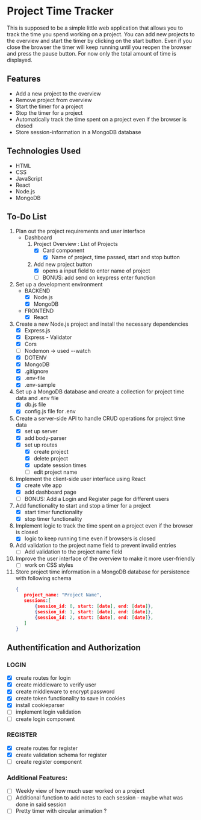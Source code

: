 # Project Time Tracker

This is supposed to be a simple little web application that allows you to track the time you spend working on a project.
You can add new projects to the overview and start the timer by clicking on the start button. Even if you close the browser the timer will keep running until you reopen the browser and press the pause button.
For now only the total amount of time is displayed.

## Features

- Add a new project to the overview
- Remove project from overview
- Start the timer for a project
- Stop the timer for a project
- Automatically track the time spent on a project even if the browser is closed
- Store session-information in a MongoDB database

## Technologies Used

- HTML
- CSS
- JavaScript
- React
- Node.js
- MongoDB

## **To**-Do List

1. Plan out the project requirements and user interface
   - Dashboard
     1. Project Overview : List of Projects
        - [x] Card component
          - [x] Name of project, time passed, start and stop button
     2. Add new project button
        - [x] opens a input field to enter name of project
        - [ ] BONUS: add send on keypress enter function
2. Set up a development environment
   - BACKEND
     - [x] Node.js
     - [x] MongoDB
   - FRONTEND
     - [x] React
3. Create a new Node.js project and install the necessary dependencies
   - [x] Express.js
   - [x] Express - Validator
   - [x] Cors
   - [ ] Nodemon -> used --watch
   - [x] DOTENV
   - [x] MongoDB
   - [x] .gitignore
   - [x] .env-file
   - [x] .env-sample
4. Set up a MongoDB database and create a collection for project time data and .env file
   - [x] db.js file
   - [x] config.js file for .env
5. Create a server-side API to handle CRUD operations for project time data
   - [x] set up server
   - [x] add body-parser
   - [x] set up routes
     - [x] create project
     - [x] delete project
     - [x] update session times
     - [ ] edit project name
6. Implement the client-side user interface using React
   - [x] create vite app
   - [x] add dashboard page
   - [ ] BONUS: Add a Login and Register page for different users
7. Add functionality to start and stop a timer for a project
   - [x] start timer functionality
   - [x] stop timer functionality
8. Implement logic to track the time spent on a project even if the browser is closed
   - [x] logic to keep running time even if browsers is closed
9. Add validation to the project name field to prevent invalid entries
   - [ ] Add validation to the project name field
10. Improve the user interface of the overview to make it more user-friendly
    - [ ] work on CSS styles
11. Store project time information in a MongoDB database for persistence with following schema
    ```json
    {
       project_name: "Project Name",
       sessions:[
           {session_id: 0, start: [date], end: [date]},
           {session_id: 1, start: [date], end: [date]},
           {session_id: 2, start: [date], end: [date]},
       ]
    }
    ```

## Authentification and Authorization

### LOGIN

- [x] create routes for login
- [x] create middleware to verify user
- [x] create middleware to encrypt password
- [x] create token functionality to save in cookies
- [x] install cookieparser
- [ ] implement login validation
- [ ] create login component

### REGISTER

- [x] create routes for register
- [x] create validation schema for register
- [ ] create register component

### Additional Features:

- [ ] Weekly view of how much user worked on a project
- [ ] Additional function to add notes to each session - maybe what was done in said session
- [ ] Pretty timer with circular animation ?
